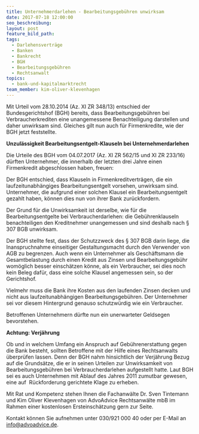 ```yaml
---
title: Unternehmerdarlehen - Bearbeitungsgebühren unwirksam
date: 2017-07-18 12:00:00
seo_beschreibung:
layout: post
feature_bild_path:
tags:
  - Darlehensverträge
  - Banken
  - Bankrecht
  - BGH
  - Bearbeitungsgebühren
  - Rechtsanwalt
topics:
  - bank-und-kapitalmarktrecht
team_member: kim-oliver-klevenhagen
---
```



Mit Urteil vom 28.10.2014 (Az. XI ZR 348/13) entschied der Bundesgerichtshof (BGH) bereits, dass Bearbeitungsgebühren bei Verbraucherkrediten eine unangemessene Benachteiligung darstellen und daher unwirksam sind. Gleiches gilt nun auch für Firmenkredite, wie der BGH jetzt feststellte.

**Unzulässigkeit Bearbeitungsentgelt-Klauseln bei Unternehmerdarlehen**

Die Urteile des BGH vom 04.07.2017 (Az. XI ZR 562/15 und XI ZR 233/16) dürften Unternehmer, die innerhalb der letzten drei Jahre einen Firmenkredit abgeschlossen haben, freuen:

Der BGH entschied, dass Klauseln in Firmenkreditverträgen, die ein laufzeitunabhängiges Bearbeitungsentgelt vorsehen, unwirksam sind. Unternehmer, die aufgrund einer solchen Klausel ein Bearbeitungsentgelt gezahlt haben, können dies nun von ihrer Bank zurückfordern.

Der Grund für die Unwirksamkeit ist derselbe, wie für die Bearbeitungsentgelte bei Verbraucherdarlehen: die Gebührenklauseln benachteiligen den Kreditnehmer unangemessen und sind deshalb nach § 307 BGB unwirksam.

Der BGH stellte fest, dass der Schutzzweck des § 307 BGB darin liege, die Inanspruchnahme einseitiger Gestaltungsmacht durch den Verwender von AGB zu begrenzen. Auch wenn ein Unternehmer als Geschäftsmann die Gesamtbelastung durch einen Kredit aus Zinsen und Bearbeitungsgebühr womöglich besser einschätzen könne, als ein Verbraucher, sei dies noch kein Beleg dafür, dass eine solche Klausel angemessen sein, so der Gerichtshof.

Vielmehr muss die Bank ihre Kosten aus den laufenden Zinsen decken und nicht aus laufzeitunabhängigen Bearbeitungsgebühren. Der Unternehmer sei vor diesem Hintergrund genauso schutzwürdig wie ein Verbraucher.

Betroffenen Unternehmern dürfte nun ein unerwarteter Geldsegen bevorstehen.

**Achtung: Verjährung**

Ob und in welchem Umfang ein Anspruch auf Gebührenerstattung gegen die Bank besteht, sollten Betroffene mit der Hilfe eines Rechtsanwalts überprüfen lassen. Denn der BGH nahm hinsichtlich der Verjährung Bezug auf die Grundsätze, die er in seinen Urteilen zur Unwirksamkeit von Bearbeitungsgebühren bei Verbraucherdarlehen aufgestellt hatte. Laut BGH sei es auch Unternehmen mit Ablauf des Jahres 2011 zumutbar gewesen, eine auf  Rückforderung gerichtete Klage zu erheben.

Mit Rat und Kompetenz stehen Ihnen die Fachanwälte Dr. Sven Tintemann und Kim Oliver Klevenhagen von AdvoAdvice Rechtsanwälte mbB im Rahmen einer kostenlosen Ersteinschätzung gern zur Seite.

Kontakt können Sie aufnehmen unter 030/921 000 40 oder per E-Mail an info@advoadvice.de.